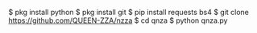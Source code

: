 $ pkg install python
$ pkg install git
$ pip install requests bs4
$ git clone https://github.com/QUEEN-ZZA/nzza
$ cd qnza
$ python qnza.py